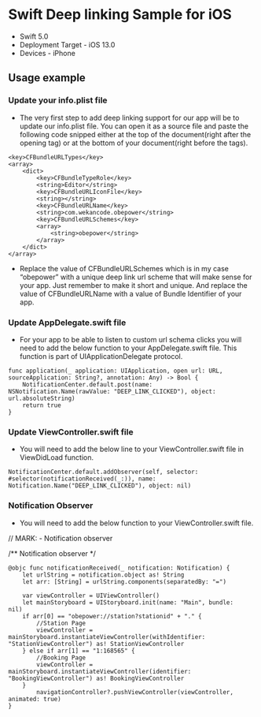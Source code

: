 # Swift Deep linking Sample for iOS #


* Swift 5.0
* Deployment Target - iOS 13.0
* Devices - iPhone

## Usage example ##

### Update your info.plist file ###

* The very first step to add deep linking support for our app will  be to update our info.plist file. You can open it as a source file and paste the following code snipped either at the top of the document(right after the opening <dict> tag) or at the bottom of your document(right before the </dict></plist> tags).
```
<key>CFBundleURLTypes</key>
<array>
    <dict>
        <key>CFBundleTypeRole</key>
        <string>Editor</string>
        <key>CFBundleURLIconFile</key>
        <string></string>
        <key>CFBundleURLName</key>
        <string>com.wekancode.obepower</string>
        <key>CFBundleURLSchemes</key>
        <array>
            <string>obepower</string>
        </array>
    </dict>
</array>
```
* Replace the value of CFBundleURLSchemes which is in my case “obepower” with a unique deep link url scheme that will make sense for your app. Just remember to make it short and unique.  And replace the value of CFBundleURLName with a value of Bundle Identifier of your app.

### Update AppDelegate.swift file ###

* For your app to be able to listen to custom url schema clicks you will need to add the below function to your AppDelegate.swift file. This function is part of UIApplicationDelegate protocol.
```
func application(_ application: UIApplication, open url: URL, sourceApplication: String?, annotation: Any) -> Bool {        
    NotificationCenter.default.post(name: NSNotification.Name(rawValue: "DEEP_LINK_CLICKED"), object: url.absoluteString)        
    return true
}
```
### Update ViewController.swift file ###

* You will need to add the below line to your ViewController.swift file in ViewDidLoad function.
```
NotificationCenter.default.addObserver(self, selector: #selector(notificationReceived(_:)), name: Notification.Name("DEEP_LINK_CLICKED"), object: nil)
```
### Notification Observer ###

* You will need to add the below function to your ViewController.swift file.

// MARK: - Notification observer        

/** Notification observer */    
```
@objc func notificationReceived(_ notification: Notification) {       
    let urlString = notification.object as! String       
    let arr: [String] = urlString.components(separatedBy: "=")                
    var viewController = UIViewController()        
    let mainStoryboard = UIStoryboard.init(name: "Main", bundle: nil)               
    if arr[0] == "obepower://station?stationid" + "." {            
        //Station Page            
        viewController = mainStoryboard.instantiateViewController(withIdentifier: "StationViewController") as! StationViewController
    } else if arr[1] == "1:168565" {            
        //Booking Page            
        viewController = mainStoryboard.instantiateViewController(identifier: "BookingViewController") as! BookingViewController
    }                
        navigationController?.pushViewController(viewController, animated: true) 
}
```

